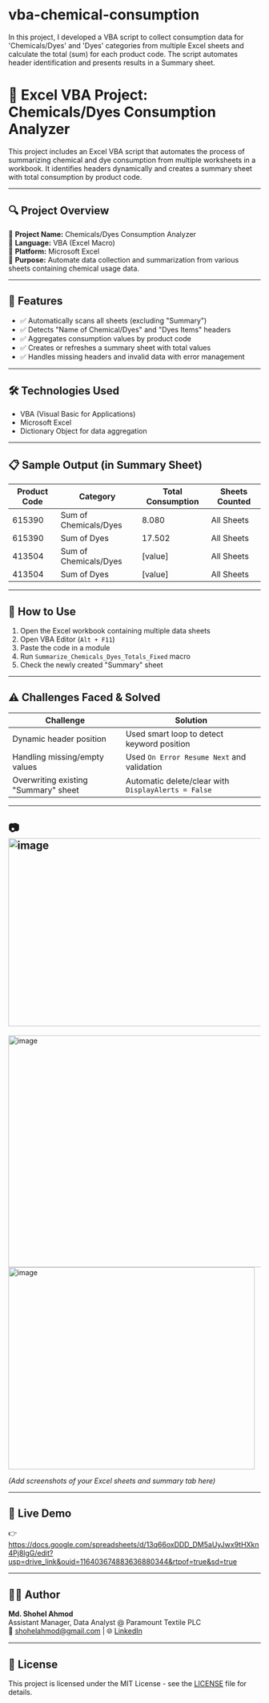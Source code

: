 # vba-chemical-consumption
In this project, I developed a VBA script to collect consumption data for 'Chemicals/Dyes' and 'Dyes' categories from multiple Excel sheets and calculate the total (sum) for each product code. The script automates header identification and presents results in a Summary sheet.
# 🧪 Excel VBA Project: Chemicals/Dyes Consumption Analyzer

This project includes an Excel VBA script that automates the process of summarizing chemical and dye consumption from multiple worksheets in a workbook. It identifies headers dynamically and creates a summary sheet with total consumption by product code.

---

## 🔍 Project Overview

🔸 **Project Name:** Chemicals/Dyes Consumption Analyzer  
🔸 **Language:** VBA (Excel Macro)  
🔸 **Platform:** Microsoft Excel  
🔸 **Purpose:** Automate data collection and summarization from various sheets containing chemical usage data.

---

## 📂 Features

- ✅ Automatically scans all sheets (excluding "Summary")
- ✅ Detects "Name of Chemical/Dyes" and "Dyes Items" headers
- ✅ Aggregates consumption values by product code
- ✅ Creates or refreshes a summary sheet with total values
- ✅ Handles missing headers and invalid data with error management

---

## 🛠️ Technologies Used

- VBA (Visual Basic for Applications)  
- Microsoft Excel  
- Dictionary Object for data aggregation

---

## 📋 Sample Output (in Summary Sheet)

| Product Code | Category              | Total Consumption | Sheets Counted |
|--------------|-----------------------|-------------------|----------------|
| 615390       | Sum of Chemicals/Dyes | 8.080             | All Sheets     |
| 615390       | Sum of Dyes           | 17.502            | All Sheets     |
| 413504       | Sum of Chemicals/Dyes | [value]           | All Sheets     |
| 413504       | Sum of Dyes           | [value]           | All Sheets     |

---

## 📎 How to Use

1. Open the Excel workbook containing multiple data sheets
2. Open VBA Editor (`Alt + F11`)
3. Paste the code in a module
4. Run `Summarize_Chemicals_Dyes_Totals_Fixed` macro
5. Check the newly created "Summary" sheet

---

## ⚠️ Challenges Faced & Solved

| Challenge                             | Solution                                                |
|---------------------------------------|----------------------------------------------------------|
| Dynamic header position               | Used smart loop to detect keyword position               |
| Handling missing/empty values         | Used `On Error Resume Next` and validation               |
| Overwriting existing "Summary" sheet | Automatic delete/clear with `DisplayAlerts = False`     |

---

## 📷 <img width="579" height="375" alt="image" src="https://github.com/user-attachments/assets/7a494260-3d5e-4032-aa49-1b2226f6c8f4" />
<img width="760" height="462" alt="image" src="https://github.com/user-attachments/assets/a0fd7937-f23c-4ba1-8135-f2d0566f9d8b" />
<img width="492" height="403" alt="image" src="https://github.com/user-attachments/assets/da8d8fe5-79f6-40a7-9727-b429eb3ff970" />


*(Add screenshots of your Excel sheets and summary tab here)*

---

## 🔗 Live Demo

👉 https://docs.google.com/spreadsheets/d/13q66oxDDD_DM5aUyJwx9tHXkn4Pj8lgG/edit?usp=drive_link&ouid=116403674883636880344&rtpof=true&sd=true

---

## 👨‍💻 Author

**Md. Shohel Ahmod**  
Assistant Manager, Data Analyst @ Paramount Textile PLC  
📧 shohelahmod@gmail.com | 🌐 [LinkedIn](https://www.linkedin.com/in/md-shohel-ahmod-b7650357/)

---

## 📜 License

This project is licensed under the MIT License - see the [LICENSE](LICENSE) file for details.
